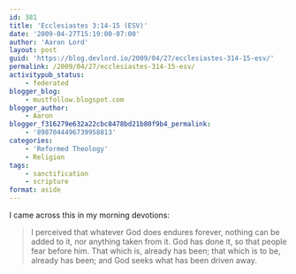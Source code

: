 ```yaml
---
id: 381
title: 'Ecclesiastes 3:14-15 (ESV)'
date: '2009-04-27T15:19:00-07:00'
author: 'Aaron Lord'
layout: post
guid: 'https://blog.devlord.io/2009/04/27/ecclesiastes-314-15-esv/'
permalink: /2009/04/27/ecclesiastes-314-15-esv/
activitypub_status:
    - federated
blogger_blog:
    - mustfollow.blogspot.com
blogger_author:
    - Aaron
blogger_f316279e632a22cbc8478bd21b80f9b4_permalink:
    - '8987044496739958813'
categories:
    - 'Reformed Theology'
    - Religion
tags:
    - sanctification
    - scripture
format: aside
---
```


I came across this in my morning devotions:
<blockquote>I perceived that whatever God does endures forever, nothing can be added to it, nor anything taken from it. God has done it, so that people fear before him. That which is, already has been; that which is to be, already has been; and God seeks what has been driven away.</blockquote>